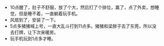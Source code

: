 + 10点醒了，肚子不舒服，放了个大，然后打了个排位，赢了，点了外卖，想睡觉，但是睡不着，一直躺着玩手机。
+ 风扇到了，安装了一下。
+ 5点多猪猪喊上号，一直大乱斗打到11点多。猪猪和梁胖子去了东莞，所以没去打牌，让下次来暖房。
+ 玩手机玩到1点多才睡。 